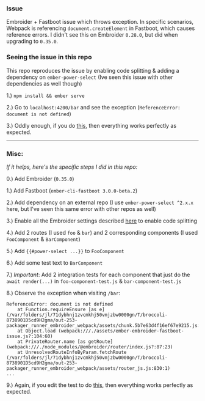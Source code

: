 ### Issue
Embroider + Fastboot issue which throws exception. In specific scenarios, Webpack is referencing `document.createElement` in Fastboot, which causes reference errors. I didn't see this on Embroider `0.28.0`, but did when upgrading to `0.35.0`.

### Seeing the issue in this repo
This repo reproduces the issue by enabling code splitting & adding a dependency on `ember-power-select` (Ive seen this issue with other dependencies as well though)

1.) `npm install && ember serve`

2.) Go to `localhost:4200/bar` and see the exception (`ReferenceError: document is not defined`)

3.) Oddly enough, if you do [this](https://github.com/lukecoy/ember-embroider-fastboot-issue/blob/main/tests/integration/bar-component-test.js#L10), then everything works perfectly as expected. 

---


### Misc:
*If it helps, here's the specific steps I did in this repo:*

0.) Add Embroider (`0.35.0`)

1.) Add Fastboot (`ember-cli-fastboot 3.0.0-beta.2`)

2.) Add dependency on an external repo (I use `ember-power-select ^2.x.x` here, but I've seen this same error with other repos as well)

3.) Enable all the Embroider settings described [here](https://github.com/embroider-build/embroider#options) to enable code splitting

4.) Add 2 routes (I used `foo` & `bar`) and 2 corresponding components (I used `FooComponent` & `BarComponent`)

5.) Add `{{#power-select ...}}` to `FooComponent` 

6.) Add some test text to `BarComponent`

7.) *Important*: Add 2 integration tests for each component that just do the `await render(...)` in `foo-component-test.js` & `bar-component-test.js`

8.) Observe the exception when visiting `/bar`:
```
ReferenceError: document is not defined
    at Function.requireEnsure [as e] (/var/folders/jl/71dybhnj1zvcmkhj50vmjzbw0000gn/T/broccoli-8738901D5cd9H2gma/out-253-packager_runner_embroider_webpack/assets/chunk.5b7e63d4f16ef67e9215.js:116:27)
    at Object.load (webpack:///./assets/ember-embroider-fastboot-issue.js?:104:60)
    at PrivateRouter.name [as getRoute] (webpack:///./node_modules/@embroider/router/index.js?:87:23)
    at UnresolvedRouteInfoByParam.fetchRoute (/var/folders/jl/71dybhnj1zvcmkhj50vmjzbw0000gn/T/broccoli-8738901D5cd9H2gma/out-253-packager_runner_embroider_webpack/assets/router_js.js:830:1)
...
```
9.) Again, if you edit the test to do [this](https://github.com/lukecoy/ember-embroider-fastboot-issue/blob/main/tests/integration/bar-component-test.js#L10), then everything works perfectly as expected.
